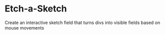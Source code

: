 # Etch-a-Sketch
Create an interactive sketch field that turns divs into visible fields based on mouse movements
